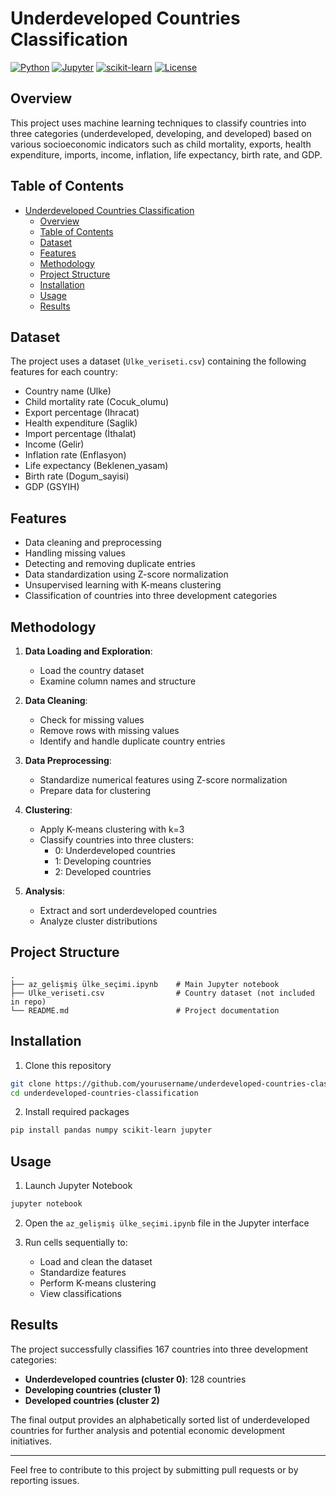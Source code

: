 # Underdeveloped Countries Classification

[![Python](https://img.shields.io/badge/Python-3.9-blue.svg)](https://www.python.org/downloads/release/python-390/)
[![Jupyter](https://img.shields.io/badge/Jupyter-Notebook-orange.svg)](https://jupyter.org/)
[![scikit-learn](https://img.shields.io/badge/scikit--learn-0.24.2-green.svg)](https://scikit-learn.org/stable/)
[![License](https://img.shields.io/badge/License-MIT-green.svg)](https://opensource.org/licenses/MIT)

## Overview

This project uses machine learning techniques to classify countries into three categories (underdeveloped, developing, and developed) based on various socioeconomic indicators such as child mortality, exports, health expenditure, imports, income, inflation, life expectancy, birth rate, and GDP.

## Table of Contents

- [Underdeveloped Countries Classification](#underdeveloped-countries-classification)
  - [Overview](#overview)
  - [Table of Contents](#table-of-contents)
  - [Dataset](#dataset)
  - [Features](#features)
  - [Methodology](#methodology)
  - [Project Structure](#project-structure)
  - [Installation](#installation)
  - [Usage](#usage)
  - [Results](#results)

## Dataset

The project uses a dataset (`Ulke_veriseti.csv`) containing the following features for each country:

- Country name (Ulke)
- Child mortality rate (Cocuk_olumu)
- Export percentage (Ihracat)
- Health expenditure (Saglik)
- Import percentage (İthalat)
- Income (Gelir)
- Inflation rate (Enflasyon)
- Life expectancy (Beklenen_yasam)
- Birth rate (Dogum_sayisi)
- GDP (GSYIH)

## Features

- Data cleaning and preprocessing
- Handling missing values
- Detecting and removing duplicate entries
- Data standardization using Z-score normalization
- Unsupervised learning with K-means clustering
- Classification of countries into three development categories

## Methodology

1. **Data Loading and Exploration**:
   - Load the country dataset
   - Examine column names and structure

2. **Data Cleaning**:
   - Check for missing values
   - Remove rows with missing values
   - Identify and handle duplicate country entries

3. **Data Preprocessing**:
   - Standardize numerical features using Z-score normalization
   - Prepare data for clustering

4. **Clustering**:
   - Apply K-means clustering with k=3
   - Classify countries into three clusters:
     - 0: Underdeveloped countries
     - 1: Developing countries
     - 2: Developed countries

5. **Analysis**:
   - Extract and sort underdeveloped countries
   - Analyze cluster distributions

## Project Structure

```
.
├── az_gelişmiş ülke_seçimi.ipynb    # Main Jupyter notebook
├── Ulke_veriseti.csv                # Country dataset (not included in repo)
└── README.md                        # Project documentation
```

## Installation

1. Clone this repository
```bash
git clone https://github.com/yourusername/underdeveloped-countries-classification.git
cd underdeveloped-countries-classification
```

2. Install required packages
```bash
pip install pandas numpy scikit-learn jupyter
```

## Usage

1. Launch Jupyter Notebook
```bash
jupyter notebook
```

2. Open the `az_gelişmiş ülke_seçimi.ipynb` file in the Jupyter interface

3. Run cells sequentially to:
   - Load and clean the dataset
   - Standardize features
   - Perform K-means clustering
   - View classifications

## Results

The project successfully classifies 167 countries into three development categories:
- **Underdeveloped countries (cluster 0)**: 128 countries
- **Developing countries (cluster 1)**
- **Developed countries (cluster 2)**

The final output provides an alphabetically sorted list of underdeveloped countries for further analysis and potential economic development initiatives.

---

Feel free to contribute to this project by submitting pull requests or by reporting issues.